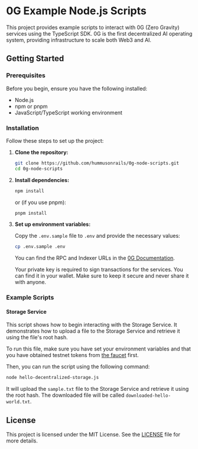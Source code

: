 # 0G Example Node.js Scripts

This project provides example scripts to interact with 0G (Zero Gravity) services using the TypeScript SDK. 0G is the first decentralized AI operating system, providing infrastructure to scale both Web3 and AI. 

## Getting Started

### Prerequisites

Before you begin, ensure you have the following installed:

- Node.js
- npm or pnpm
- JavaScript/TypeScript working environment

### Installation

Follow these steps to set up the project:

1. **Clone the repository:**

    ```sh
    git clone https://github.com/hummusonrails/0g-node-scripts.git
    cd 0g-node-scripts
    ```

2. **Install dependencies:**

    ```sh
    npm install
    ```

    or (if you use pnpm):

    ```sh
    pnpm install
    ```

3. **Set up environment variables:**

    Copy the `.env.sample` file to `.env` and provide the necessary values:

    ```sh
    cp .env.sample .env
    ```

    You can find the RPC and Indexer URLs in the [0G Documentation](https://docs.0g.ai/run-a-node/testnet-information).

    Your private key is required to sign transactions for the services. You can find it in your wallet. Make sure to keep it secure and never share it with anyone.

### Example Scripts

#### Storage Service

This script shows how to begin interacting with the Storage Service. It demonstrates how to upload a file to the Storage Service and retrieve it using the file's root hash.

To run this file, make sure you have set your environment variables and that you have obtained testnet tokens from [the faucet](https://faucet.0g.ai/) first.

Then, you can run the script using the following command:

```sh
node hello-decentralized-storage.js
```

It will upload the `sample.txt` file to the Storage Service and retrieve it using the root hash. The downloaded file will be called `downloaded-hello-world.txt`.

## License

This project is licensed under the MIT License. See the [LICENSE](LICENSE) file for more details.